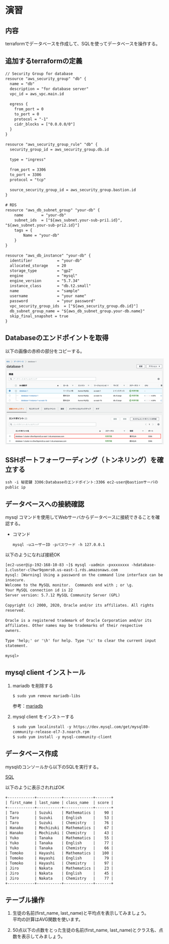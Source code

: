 # 演習

## 内容
terraformでデータベースを作成して、SQLを使ってデータベースを操作する。

## 追加するterraformの定義
```
// Security Group for database
resource "aws_security_group" "db" {
  name = "db"
  description = "for database server"
  vpc_id = aws_vpc.main.id

  egress {
    from_port = 0
    to_port = 0
    protocol = "-1"
    cidr_blocks = ["0.0.0.0/0"]
  }
}

resource "aws_security_group_rule" "db" {
  security_group_id = aws_security_group.db.id

  type = "ingress"

  from_port = 3306
  to_port = 3306
  protocol = "tcp"

  source_security_group_id = aws_security_group.bastion.id
}

# RDS
resource "aws_db_subnet_group" "your-db" {
    name        = "your-db"
    subnet_ids  = ["${aws_subnet.your-sub-pri1.id}", "${aws_subnet.your-sub-pri2.id}"]
    tags = {
        Name = "your-db"
    }
}

resource "aws_db_instance" "your-db" {
  identifier           = "your-db"
  allocated_storage    = 20
  storage_type         = "gp2"
  engine               = "mysql"
  engine_version       = "5.7.34"
  instance_class       = "db.t2.small"
  name                 = "sample"
  username             = "your name"
  password             = "your password"
  vpc_security_group_ids  = ["${aws_security_group.db.id}"]
  db_subnet_group_name = "${aws_db_subnet_group.your-db.name}"
  skip_final_snapshot = true
}
```

## Databaseのエンドポイントを取得
以下の画像の赤枠の部分をコピーする。

![Endpoint](./img/db-endpoint.png)

## SSHポートフォーワーディング（トンネリング）を確立する

```
ssh -i 秘密鍵 3306:Databaseのエンドポイント:3306 ec2-user@bastionサーバのpublic ip
```

## データベースへの接続確認
mysql コマンドを使用してWebサーバからデータベースに接続できることを確認する。

* コマンド
    ```
    mysql -uユーザーID -pパスワード -h 127.0.0.1
    ```

以下のようになれば接続OK
```
[ec2-user@ip-192-168-10-83 ~]$ mysql -uadmin -pxxxxxxxx -hdatabase-1.cluster-clhwr9qomrs0.us-east-1.rds.amazonaws.com
mysql: [Warning] Using a password on the command line interface can be insecure.
Welcome to the MySQL monitor.  Commands end with ; or \g.
Your MySQL connection id is 22
Server version: 5.7.12 MySQL Community Server (GPL)

Copyright (c) 2000, 2020, Oracle and/or its affiliates. All rights reserved.

Oracle is a registered trademark of Oracle Corporation and/or its
affiliates. Other names may be trademarks of their respective
owners.

Type 'help;' or '\h' for help. Type '\c' to clear the current input statement.

mysql> 
```

## mysql client インストール
1. mariadb を削除する  

    ```
    $ sudo yum remove mariadb-libs
    ```

    参考：[mariadb](https://mariadb.com/kb/ja/mariadb/)

2. mysql client をインストーする
    ```
    $ sudo yum localinstall -y https://dev.mysql.com/get/mysql80-community-release-el7-3.noarch.rpm
    $ sudo yum install -y mysql-community-client
    ```

## データベース作成
mysqlのコンソールから以下のSQLを実行する。

[SQL](./create.sql)

以下のように表示されればOK
```
+------------+-----------+-------------+-------+
| first_name | last_name | class_name  | score |
+------------+-----------+-------------+-------+
| Taro       | Suzuki    | Mathematics |    90 |
| Taro       | Suzuki    | English     |    53 |
| Taro       | Suzuki    | Chemistry   |    76 |
| Hanako     | Mochizuki | Mathematics |    67 |
| Hanako     | Mochizuki | Chemistry   |    43 |
| Yuko       | Tanaka    | Mathematics |    55 |
| Yuko       | Tanaka    | English     |    77 |
| Yuko       | Tanaka    | Chemistry   |    66 |
| Tomoko     | Hayashi   | Mathematics |   100 |
| Tomoko     | Hayashi   | English     |    79 |
| Tomoko     | Hayashi   | Chemistry   |    97 |
| Jiro       | Nakata    | Mathematics |    23 |
| Jiro       | Nakata    | English     |    45 |
| Jiro       | Nakata    | Chemistry   |    77 |
+------------+-----------+-------------+-------+
```

## テーブル操作
1. 生徒の名前(first_name, last_name)と平均点を表示してみましょう。  
平均の計算はAVG関数を使います。

2. 50点以下の点数をとった生徒の名前(first_name, last_name)とクラス名、点数を表示してみましょう。
